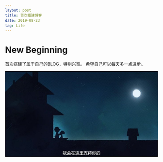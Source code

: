 ```yaml
---
layout: post
title: 首次搭建博客
date: 2019-08-23
tag: Life
---
```


# New Beginning

首次搭建了属于自己的BLOG，特别兴奋。
希望自己可以每天多一点进步。

![ALL GOOD](https://github.com/Git-Y/git-y.github.io/raw/master/images/post/20190823.jpg)





